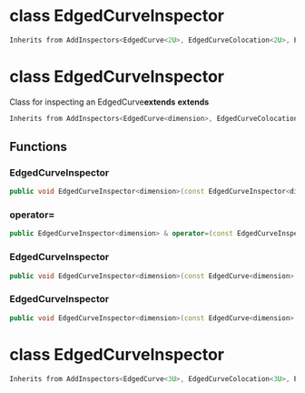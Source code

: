 # class EdgedCurveInspector

```cpp
Inherits from AddInspectors<EdgedCurve<2U>, EdgedCurveColocation<2U>, EdgedCurveDegeneration<2U> >
```

# class EdgedCurveInspector

Class for inspecting an EdgedCurve**extends** **extends**

```cpp
Inherits from AddInspectors<EdgedCurve<dimension>, EdgedCurveColocation<dimension>, EdgedCurveDegeneration<dimension> >
```

## Functions

### EdgedCurveInspector

```cpp
public void EdgedCurveInspector<dimension>(const EdgedCurveInspector<dimension> & )
```

### operator=

```cpp
public EdgedCurveInspector<dimension> & operator=(const EdgedCurveInspector<dimension> & )
```

### EdgedCurveInspector

```cpp
public void EdgedCurveInspector<dimension>(const EdgedCurve<dimension> & mesh)
```

### EdgedCurveInspector

```cpp
public void EdgedCurveInspector<dimension>(const EdgedCurve<dimension> & mesh, bool verbose)
```

# class EdgedCurveInspector

```cpp
Inherits from AddInspectors<EdgedCurve<3U>, EdgedCurveColocation<3U>, EdgedCurveDegeneration<3U> >
```
